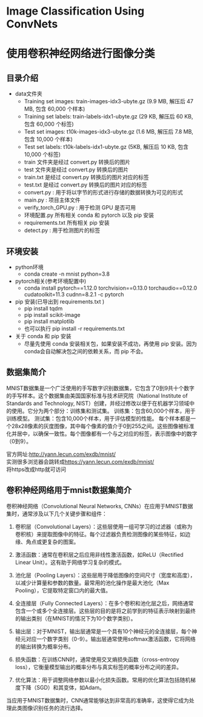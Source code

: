 # Image Classification Using ConvNets
# 使用卷积神经网络进行图像分类

## 目录介绍
- data文件夹
  - Training set images: train-images-idx3-ubyte.gz (9.9 MB, 解压后 47 MB, 包含 60,000 个样本)
  - Training set labels: train-labels-idx1-ubyte.gz (29 KB, 解压后 60 KB, 包含 60,000 个标签)
  - Test set images: t10k-images-idx3-ubyte.gz (1.6 MB, 解压后 7.8 MB, 包含 10,000 个样本)
  - Test set labels: t10k-labels-idx1-ubyte.gz (5KB, 解压后 10 KB, 包含 10,000 个标签)
  - train 文件夹是经过 convert.py 转换后的图片
  - test 文件夹是经过 convert.py 转换后的图片
  - train.txt 是经过 convert.py 转换后的图片对应的标签
  - test.txt 是经过 convert.py 转换后的图片对应的标签
  - convert.py : 用于将以字节的形式进行存储的数据转换为可见的形式
  - main.py : 项目主体文件
  - verify_torch_GPU.py : 用于检测 GPU 是否可用
  - 环境配置.py 所有相关 conda 和 pytorch 以及 pip 安装
  - requirements.txt 所有相关 pip 安装
  - detect.py : 用于检测图片的标签

## 环境安装
- python环境
  - conda create -n mnist python=3.8
- pytorch相关(参考环境配置中)
  - conda install pytorch==1.12.0 torchvision==0.13.0 torchaudio==0.12.0 cudatoolkit=11.3 cudnn=8.2.1 -c pytorch
- pip 安装(已导出到 requirements.txt ) 
  - pip install tqdm
  - pip install scikit-image
  - pip install matplotlib
  - 也可以执行 pip install -r requirements.txt 
- 关于 conda 和 pip 安装
  - 尽量先使用 conda 安装相关包，如果安装不成功，再使用 pip 安装。因为conda会自动解决包之间的依赖关系，而 pip 不会。

## 数据集简介
MNIST数据集是一个广泛使用的手写数字识别数据集，它包含了0到9共十个数字的手写样本。这个数据集由美国国家标准与技术研究院（National Institute of Standards and Technology, NIST）创建，并经过修改以便于在机器学习领域中的使用。它分为两个部分：训练集和测试集。
训练集：包含60,000个样本，用于训练模型。
测试集：包含10,000个样本，用于评估模型的性能。
每个样本都是一个28x28像素的灰度图像，其中每个像素的值介于0到255之间。这些图像被标准化并居中，以确保一致性。每个图像都有一个与之对应的标签，表示图像中的数字（0到9）。  

官方网址:<http://yann.lecun.com/exdb/mnist/>  
实测很多浏览器会跳转成<https://yann.lecun.com/exdb/mnist/>  
将https改成http就可访问

## 卷积神经网络用于mnist数据集简介
卷积神经网络（Convolutional Neural Networks, CNNs）在应用于MNIST数据集时，通常涉及以下几个关键步骤和组件：

1. 卷积层（Convolutional Layers）：这些层使用一组可学习的过滤器（或称为卷积核）来提取图像中的特征。每个过滤器负责检测图像的某些特征，如边缘、角点或更复杂的图案。

2. 激活函数：通常在卷积层之后应用非线性激活函数，如ReLU（Rectified Linear Unit）。这有助于网络学习复杂的模式。

3. 池化层（Pooling Layers）：这些层用于降低图像的空间尺寸（宽度和高度），以减少计算量和参数的数量。最常用的池化操作是最大池化（Max Pooling），它提取特定窗口内的最大值。

4. 全连接层（Fully Connected Layers）：在多个卷积和池化层之后，网络通常包含一个或多个全连接层。这些层的目的是将之前学到的特征表示映射到最终的输出类别（在MNIST的情况下为10个数字类别）。

5. 输出层：对于MNIST，输出层通常是一个具有10个神经元的全连接层，每个神经元对应一个数字类别（0-9）。输出层通常使用softmax激活函数，它将网络的输出转换为概率分布。

6. 损失函数：在训练CNN时，通常使用交叉熵损失函数（cross-entropy loss），它衡量模型输出的概率分布与真实标签的概率分布之间的差异。

7. 优化算法：用于调整网络参数以最小化损失函数。常用的优化算法包括随机梯度下降（SGD）和其变体，如Adam。

当应用于MNIST数据集时，CNN通常能够达到非常高的准确率，这使得它成为处理此类图像识别任务的流行选择。


